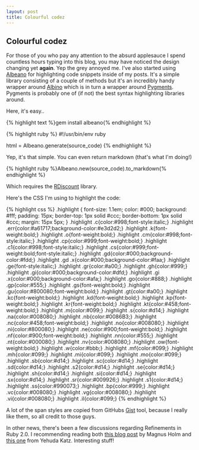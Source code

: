 ```yaml
---
layout: post
title: Colourful codez
---
```


## Colourful codez

For those of you who pay any attention to the absurd applesauce I spend countless hours typing into this blog, you may have noticed the design changing yet **again**. Yep the grey annoyed me. I've also started using [Albeano](https://github.com/injekt/albeano) for highlighting code snippets inside of my posts. It's a simple library consisting of a couple of methods but it's an incredibly handy wrapper around [Albino](http://github.com/github/albino) which is in turn a wrapper around [Pygments](http://pygments.org). Pygments is probably one of (if not) the best syntax highlighting libraries around.

Here, it's easy..

{% highlight text %}gem install albeano{% endhighlight %}

{% highlight ruby %}
#!/usr/bin/env ruby

html = Albeano.generate(source_code)
{% endhighlight %}

Yep, it's that simple. You can even return markdown (that's what I'm doing!)

{% highlight ruby %}Albeano.new(source_code).to_markdown{% endhighlight %}

Which requires the [RDiscount](https://github.com/rtomayko/rdiscount) library.

Here's the CSS I'm using to highlight the code:

{% highlight css %}
.highlight {
  font-size: 1.1em;
  color: #000;
  background: #fff;
  padding: 15px;
  border-top: 1px solid #ccc;
  border-bottom: 1px solid #ccc;
  margin: 15px 5px;
}
.highlight .c{color:#998;font-style:italic;}
.highlight .err{color:#a61717;background-color:#e3d2d2;}
.highlight .k{font-weight:bold;}
.highlight .o{font-weight:bold;}
.highlight .cm{color:#998;font-style:italic;}
.highlight .cp{color:#999;font-weight:bold;}
.highlight .c1{color:#998;font-style:italic;}
.highlight .cs{color:#999;font-weight:bold;font-style:italic;}
.highlight .gd{color:#000;background-color:#fdd;}
.highlight .gd .x{color:#000;background-color:#faa;}
.highlight .ge{font-style:italic;}
.highlight .gr{color:#a00;}
.highlight .gh{color:#999;}
.highlight .gi{color:#000;background-color:#dfd;}
.highlight .gi .x{color:#000;background-color:#afa;}
.highlight .go{color:#888;}
.highlight .gp{color:#555;}
.highlight .gs{font-weight:bold;}
.highlight .gu{color:#800080;font-weight:bold;}
.highlight .gt{color:#a00;}
.highlight .kc{font-weight:bold;}
.highlight .kd{font-weight:bold;}
.highlight .kp{font-weight:bold;}
.highlight .kr{font-weight:bold;}
.highlight .kt{color:#458;font-weight:bold;}
.highlight .m{color:#099;}
.highlight .s{color:#d14;}
.highlight .na{color:#008080;}
.highlight .nb{color:#0086B3;}
.highlight .nc{color:#458;font-weight:bold;}
.highlight .no{color:#008080;}
.highlight .ni{color:#800080;}
.highlight .ne{color:#900;font-weight:bold;}
.highlight .nf{color:#900;font-weight:bold;}
.highlight .nn{color:#555;}
.highlight .nt{color:#000080;}
.highlight .nv{color:#008080;}
.highlight .ow{font-weight:bold;}
.highlight .w{color:#bbb;}
.highlight .mf{color:#099;}
.highlight .mh{color:#099;}
.highlight .mi{color:#099;}
.highlight .mo{color:#099;}
.highlight .sb{color:#d14;}
.highlight .sc{color:#d14;}
.highlight .sd{color:#d14;}
.highlight .s2{color:#d14;}
.highlight .se{color:#d14;}
.highlight .sh{color:#d14;}
.highlight .si{color:#d14;}
.highlight .sx{color:#d14;}
.highlight .sr{color:#009926;}
.highlight .s1{color:#d14;}
.highlight .ss{color:#990073;}
.highlight .bp{color:#999;}
.highlight .vc{color:#008080;}
.highlight .vg{color:#008080;}
.highlight .vi{color:#008080;}
.highlight .il{color:#099;}
{% endhighlight %}

A lot of the span styles are copied from GitHubs [Gist](http://gist.github.com) tool, because I really like them, so all credit to those guys.

In other news, there's been a few discussions regarding Refinements in Ruby 2.0. I recommending reading both [this blog post](http://timeless.judofyr.net/refinements-in-ruby) by Magnus Holm and [this one](http://yehudakatz.com/2010/11/30/ruby-2-0-refinements-in-practice/) from Yehuda Katz. Interesting stuff!